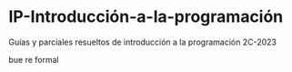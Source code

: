 # IP-Introducción-a-la-programación
Guías y parciales resueltos de introducción a la programación 2C-2023

bue re formal
